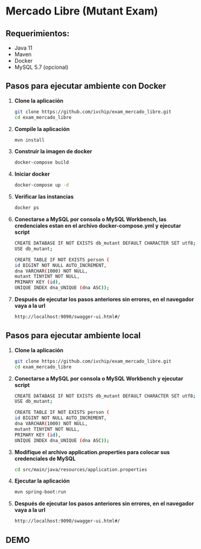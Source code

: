 # Mercado Libre (Mutant Exam)

## Requerimientos:

- Java 11
- Maven
- Docker
- MySQL 5.7 (opcional)

## Pasos para ejecutar ambiente con Docker

1. **Clone la aplicación**
   ```bash
   git clone https://github.com/ivchip/exam_mercado_libre.git
   cd exam_mercado_libre
   ```

2. **Compile la aplicación**
   ```bash
   mvn install
   ```

3. **Construir la imagen de docker**
   ```bash
   docker-compose build
   ```

4. **Iniciar docker**
   ```bash
   docker-compose up -d
   ```

5. **Verificar las instancias**
   ```bash
   docker ps
   ```

6. **Conectarse a MySQL por consola o MySQL Workbench, las credenciales estan en el archivo docker-compose.yml y 
   ejecutar script**   
   ```bash
   CREATE DATABASE IF NOT EXISTS db_mutant DEFAULT CHARACTER SET utf8;
   USE db_mutant;

   CREATE TABLE IF NOT EXISTS person (
   id BIGINT NOT NULL AUTO_INCREMENT,
   dna VARCHAR(1000) NOT NULL,
   mutant TINYINT NOT NULL,
   PRIMARY KEY (id),
   UNIQUE INDEX dna_UNIQUE (dna ASC));
   ```

7. **Después de ejecutar los pasos anteriores sin errores, en el navegador vaya a la url**
   ```bash
   http://localhost:9090/swagger-ui.html#/
   ```
## Pasos para ejecutar ambiente local

1. **Clone la aplicación**
   ```bash
   git clone https://github.com/ivchip/exam_mercado_libre.git
   cd exam_mercado_libre
   ```

2. **Conectarse a MySQL por consola o MySQL Workbench y ejecutar script**
   ```bash
   CREATE DATABASE IF NOT EXISTS db_mutant DEFAULT CHARACTER SET utf8;
   USE db_mutant;

   CREATE TABLE IF NOT EXISTS person (
   id BIGINT NOT NULL AUTO_INCREMENT,
   dna VARCHAR(1000) NOT NULL,
   mutant TINYINT NOT NULL,
   PRIMARY KEY (id),
   UNIQUE INDEX dna_UNIQUE (dna ASC));
   ```
 
3. **Modifique el archivo application.properties para colocar sus credenciales de MySQL**
   ```bash
   cd src/main/java/resources/application.properties
   ```

4. **Ejecutar la aplicación**
   ```bash
   mvn spring-boot:run
   ```

5. **Después de ejecutar los pasos anteriores sin errores, en el navegador vaya a la url**
   ```bash
   http://localhost:9090/swagger-ui.html#/
   ```
## DEMO